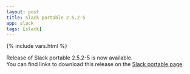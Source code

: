 ```yaml
---
layout: post
title: Slack portable 2.5.2-5
app: slack
tags: [slack]
---
```

{% include vars.html %}

Release of Slack portable 2.5.2-5 is now available.<br />
You can find links to download this release on the [Slack portable page](/app/slack-portable).